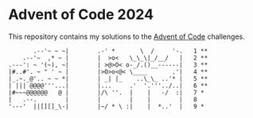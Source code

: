 # Advent of Code 2024
This repository contains my solutions to the [Advent of Code](https://adventofcode.com/) challenges.

```
       .--'~ ~ ~|        .-' *       \  /     '-.   1 **
    .--'~  ,* ~ |        |  >o<   \_\_\|_/__/   |   2 **
.---': ~ '(~), ~|        | >@>O< o-_/.()__------|   3 **
|#..#'. ~ " ' ~ |        |>O>o<@< \____       .'|   4 **
|_.~._@'.. ~ ~ *|        | _| |_    ..\_\_ ..'* |   5 **
| ||| @@@@'''...|        |...     .'  '.'''../..|   6 **
|#~~~@@@@@@   @ |        |/\ ''.  |    |   -/  :|   7 *
|   .--.        |        |        |    |        |   8 
'---'  ||[][]_\-|        |~/ * \ :|    |  *..'  |   9 *
```